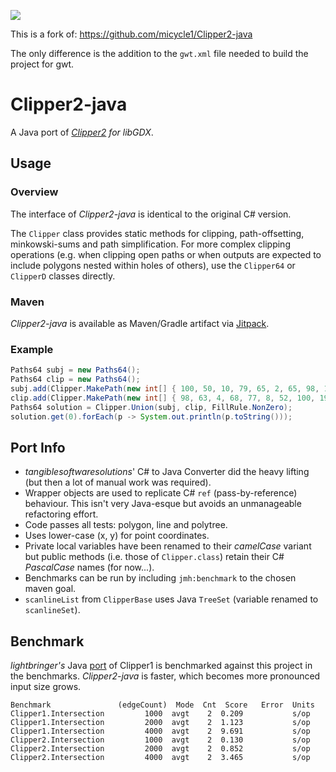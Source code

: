 [![](https://jitpack.io/v/lyze237/gdx-Clipper2.svg)](https://jitpack.io/#lyze237/gdx-Clipper2)

This is a fork of: https://github.com/micycle1/Clipper2-java

The only difference is the addition to the `gwt.xml` file needed to build the project for gwt.

# Clipper2-java
A Java port of _[Clipper2](https://github.com/AngusJohnson/Clipper2) for libGDX_. 

## Usage

### Overview

The interface of *Clipper2-java* is identical to the original C# version.

The `Clipper` class provides static methods for clipping, path-offsetting, minkowski-sums and path simplification.
For more complex clipping operations (e.g. when clipping open paths or when outputs are expected to include polygons nested within holes of others), use the `Clipper64` or `ClipperD` classes directly.

### Maven
*Clipper2-java* is available as Maven/Gradle artifact via [Jitpack](https://jitpack.io/#micycle1/Clipper2-java).

### Example

```java
Paths64 subj = new Paths64();
Paths64 clip = new Paths64();
subj.add(Clipper.MakePath(new int[] { 100, 50, 10, 79, 65, 2, 65, 98, 10, 21 }));
clip.add(Clipper.MakePath(new int[] { 98, 63, 4, 68, 77, 8, 52, 100, 19, 12 }));
Paths64 solution = Clipper.Union(subj, clip, FillRule.NonZero);
solution.get(0).forEach(p -> System.out.println(p.toString()));
```


## Port Info
* _tangiblesoftwaresolutions_' C# to Java Converter did the heavy lifting (but then a lot of manual work was required).
* Wrapper objects are used to replicate C# `ref` (pass-by-reference) behaviour. This isn't very Java-esque but avoids an unmanageable refactoring effort.
* Code passes all tests: polygon, line and polytree.
* Uses lower-case (x, y) for point coordinates.
* Private local variables have been renamed to their _camelCase_ variant but public methods (i.e. those of `Clipper.class`) retain their C# _PascalCase_ names (for now...).
* Benchmarks can be run by including `jmh:benchmark` to the chosen maven goal.
* `scanlineList` from `ClipperBase` uses Java `TreeSet` (variable renamed to `scanlineSet`).

## Benchmark
_lightbringer's_ Java [port](https://github.com/lightbringer/clipper-java) of Clipper1 is benchmarked against this project in the benchmarks. *Clipper2-java* is faster, which becomes more pronounced input size grows.
```
Benchmark               (edgeCount)  Mode  Cnt  Score   Error  Units
Clipper1.Intersection         1000  avgt    2  0.209           s/op
Clipper1.Intersection         2000  avgt    2  1.123           s/op
Clipper1.Intersection         4000  avgt    2  9.691           s/op
Clipper2.Intersection         1000  avgt    2  0.130           s/op
Clipper2.Intersection         2000  avgt    2  0.852           s/op
Clipper2.Intersection         4000  avgt    2  3.465           s/op
```
